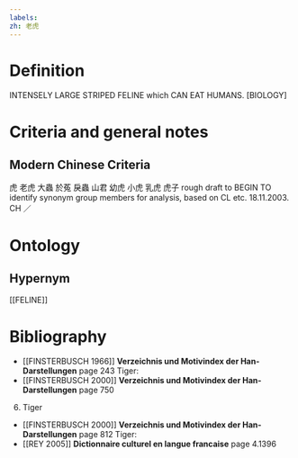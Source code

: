 ```yaml
---
labels: 
zh: 老虎
---
```


# Definition
INTENSELY LARGE STRIPED FELINE which CAN EAT HUMANS. [BIOLOGY]
# Criteria and general notes
## Modern Chinese Criteria
虎
老虎
大蟲
於菟
戾蟲
山君
幼虎
小虎
乳虎
虎子
rough draft to BEGIN TO identify synonym group members for analysis, based on CL etc. 18.11.2003. CH ／
# Ontology

## Hypernym
[[FELINE]]
# Bibliography
- [[FINSTERBUSCH 1966]]
**Verzeichnis und Motivindex der Han-Darstellungen** page 243
Tiger:
- [[FINSTERBUSCH 2000]]
**Verzeichnis und Motivindex der Han-Darstellungen** page 750
6. Tiger
- [[FINSTERBUSCH 2000]]
**Verzeichnis und Motivindex der Han-Darstellungen** page 812
Tiger:
- [[REY 2005]]
**Dictionnaire culturel en langue francaise** page 4.1396
